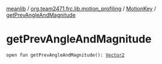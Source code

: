 [meanlib](../../index.md) / [org.team2471.frc.lib.motion_profiling](../index.md) / [MotionKey](index.md) / [getPrevAngleAndMagnitude](./get-prev-angle-and-magnitude.md)

# getPrevAngleAndMagnitude

`open fun getPrevAngleAndMagnitude(): `[`Vector2`](../../org.team2471.frc.lib.vector/-vector2/index.md)